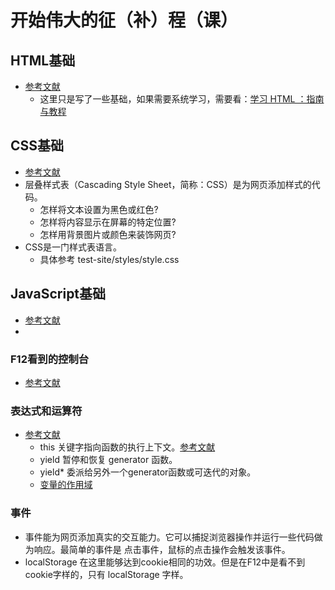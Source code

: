 <!--
 * @Author: HuangGang
 * @Date: 2021-05-29 18:24:59
 * @LastEditTime: 2021-05-29 22:45:54
 * @LastEditors: VincentCheng
 * @Description: 这里从头开始学习前端三大件。
 * @FilePath: \FontendLearnAgain\test-site\readme.md
-->

# 开始伟大的征（补）程（课）

## HTML基础
- [参考文献](https://developer.mozilla.org/zh-CN/docs/Learn/Getting_started_with_the_web/HTML_basics)
	- 这里只是写了一些基础，如果需要系统学习，需要看：[学习 HTML ：指南与教程](https://developer.mozilla.org/zh-CN/docs/Learn/HTML)

## CSS基础
- [参考文献](https://developer.mozilla.org/zh-CN/docs/Learn/Getting_started_with_the_web/CSS_basics)
- 层叠样式表（Cascading Style Sheet，简称：CSS）是为网页添加样式的代码。
	- 怎样将文本设置为黑色或红色?
	- 怎样将内容显示在屏幕的特定位置?
	- 怎样用背景图片或颜色来装饰网页?
- CSS是一门样式表语言。
	- 具体参考 test-site/styles/style.css
## JavaScript基础
- [参考文献](https://developer.mozilla.org/zh-CN/docs/Learn/Getting_started_with_the_web/JavaScript_basics)
- 

### F12看到的控制台
- [参考文献](https://developer.mozilla.org/zh-CN/docs/Learn/Common_questions/What_are_browser_developer_tools)

### 表达式和运算符
- [参考文献](https://developer.mozilla.org/zh-CN/docs/Web/JavaScript/Reference/Operators)
	- this 关键字指向函数的执行上下文。[参考文献](https://developer.mozilla.org/zh-CN/docs/Web/JavaScript/Reference/Operators/this)
	- yield 暂停和恢复 generator 函数。
	- yield* 委派给另外一个generator函数或可迭代的对象。
	- [变量的作用域](https://developer.mozilla.org/zh-CN/docs/Web/JavaScript/Guide/Grammar_and_types#%E5%8F%98%E9%87%8F%E7%9A%84%E4%BD%9C%E7%94%A8%E5%9F%9F)

### 事件
- 事件能为网页添加真实的交互能力。它可以捕捉浏览器操作并运行一些代码做为响应。最简单的事件是 点击事件，鼠标的点击操作会触发该事件。 
- localStorage 在这里能够达到cookie相同的功效。但是在F12中是看不到cookie字样的，只有 localStorage 字样。